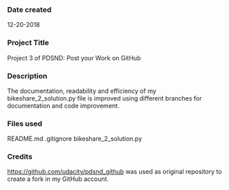 ### Date created
12-20-2018

### Project Title
Project 3 of PDSND: Post your Work on GitHub

### Description
The documentation, readability and efficiency of my bikeshare_2_solution.py file
is improved using different branches for documentation and code improvement.

### Files used
README.md
.gitignore
bikeshare_2_solution.py

### Credits
https://github.com/udacity/pdsnd_github was used as original repository to
create a fork in my GitHub account. 
